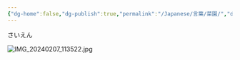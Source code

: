 ```yaml
---
{"dg-home":false,"dg-publish":true,"permalink":"/Japanese/言葉/菜園/","dgPassFrontmatter":true}
---
```


さいえん

![IMG_20240207_113522.jpg](/img/user/998%20resources/%E7%99%BD%E7%86%8A%E3%82%AB%E3%83%95%E3%82%A7/IMG_20240207_113522.jpg)
